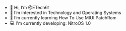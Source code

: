 - 👋 Hi, I’m @ETech61
- 👀 I’m interested in Technology and Operating Systems 
- 🌱 I’m currently learning How To Use MIUI PatchRom 
- 💻 I'm currently developing: NitroOS 1.0
<!---
ETech61/ETech61 is a ✨ special ✨ repository because its `README.md` (this file) appears on your GitHub profile.
You can click the Preview link to take a look at your changes.
--->
